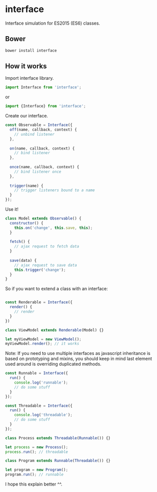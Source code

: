 # interface
Interface simulation for ES2015 (ES6) classes.

## Bower
```bash
bower install interface
```

## How it works
Import interface library.
```javascript
import Interface from 'interface';
```
or
```javascript
import {Interface} from 'interface';
```

Create our interface.
```javascript
const Observable = Interface({
  off(name, callback, context) { 
    // unbind listener
  },
  
  on(name, callback, context) {
    // bind listener
  },
  
  once(name, callback, context) {
    // bind listener once
  },
  
  trigger(name) {
    // trigger listeners bound to a name
  }
});
```

Use it!
```javascript
class Model extends Observable() {
  constructor() {
    this.on('change', this.save, this);
  }
  
  fetch() {
    // ajax request to fetch data
  }
  
  save(data) {
    // ajax request to save data
    this.trigger('change');
  }
}
```

So if you want to extend a class with an interface:
```javascript

const Renderable = Interface({
  render() {
    // render
  }
}) 

class ViewModel extends Renderable(Model) {}

let myViewModel = new ViewModel();
myViewModel.render(); // it works
```

Note: If you need to use multiple interfaces as javascript inheritance is 
based on prototyping and mixins, you should keep in mind last element used 
around is overriding duplicated methods.

```javascript
const Runnable = Interface({
  run() {
    console.log('runnable');
    // do some stuff
  }
});

const Threadable = Interface({
  run() {
    console.log('threadable');
    // do some stuff
  }
});

class Process extends Threadable(Runnable()) {}

let process = new Process();
process.run(); // threadable

class Program extends Runnable(Threadable()) {}

let program = new Program();
program.run(); // runnable
```
I hope this explain better ^^.
